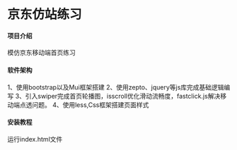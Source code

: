 # 京东仿站练习

#### 项目介绍
模仿京东移动端首页练习

#### 软件架构
1、使用bootstrap以及Mui框架搭建
2、使用zepto、jquery等js库完成基础逻辑编写
3、引入swiper完成首页轮播图，isscroll优化滑动流畅度，fastclick.js解决移动端点透问题。
4、使用less,Css框架搭建页面样式


#### 安装教程

运行index.html文件

